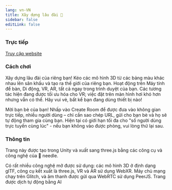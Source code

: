 ```yaml
---
lang: vn-VN
title: Xây dựng lâu đài 🏰
sidebar: false
editLink: false
---
```


### Trực tiếp

<sample src="https://castle.needle.tools" />

[Truy cập website](https://castle.needle.tools)

### Cách chơi

Xây dựng lâu đài của riêng bạn! Kéo các mô hình 3D từ các bảng màu khác nhau lên sân khấu và tạo ra thế giới của riêng bạn.
Hoạt động trên Máy tính để bàn, Di động, VR, AR, tất cả ngay trong trình duyệt của bạn. Các tương tác hiện đang được tối ưu hóa cho VR; việc đặt trên màn hình hơi khó hơn nhưng vẫn có thể. Hãy vui vẻ, bất kể bạn đang dùng thiết bị nào!

Mời bạn bè của bạn! Nhấp vào Create Room để được đưa vào không gian trực tiếp, nhiều người dùng – chỉ cần sao chép URL, gửi cho bạn bè và họ sẽ tự động tham gia cùng bạn.
Hiện tại có giới hạn tối đa cho "số người dùng trực tuyến cùng lúc" - nếu bạn không vào được phòng, vui lòng thử lại sau.

### Thông tin

Trang này được tạo trong Unity và xuất sang three.js bằng các công cụ và công nghệ của 🌵 needle.

Có rất nhiều công nghệ mở được sử dụng: các mô hình 3D ở định dạng glTF, công cụ kết xuất là three.js, VR và AR sử dụng WebXR. Máy chủ mạng chạy trên Glitch, và âm thanh được gửi qua WebRTC sử dụng PeerJS.
Trang được dịch tự động bằng AI